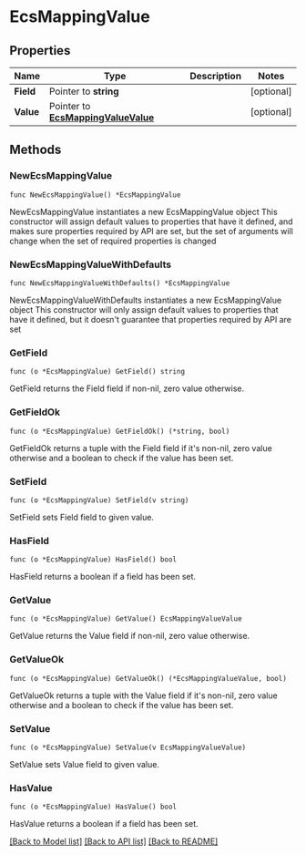 # EcsMappingValue

## Properties

Name | Type | Description | Notes
------------ | ------------- | ------------- | -------------
**Field** | Pointer to **string** |  | [optional] 
**Value** | Pointer to [**EcsMappingValueValue**](EcsMappingValueValue.md) |  | [optional] 

## Methods

### NewEcsMappingValue

`func NewEcsMappingValue() *EcsMappingValue`

NewEcsMappingValue instantiates a new EcsMappingValue object
This constructor will assign default values to properties that have it defined,
and makes sure properties required by API are set, but the set of arguments
will change when the set of required properties is changed

### NewEcsMappingValueWithDefaults

`func NewEcsMappingValueWithDefaults() *EcsMappingValue`

NewEcsMappingValueWithDefaults instantiates a new EcsMappingValue object
This constructor will only assign default values to properties that have it defined,
but it doesn't guarantee that properties required by API are set

### GetField

`func (o *EcsMappingValue) GetField() string`

GetField returns the Field field if non-nil, zero value otherwise.

### GetFieldOk

`func (o *EcsMappingValue) GetFieldOk() (*string, bool)`

GetFieldOk returns a tuple with the Field field if it's non-nil, zero value otherwise
and a boolean to check if the value has been set.

### SetField

`func (o *EcsMappingValue) SetField(v string)`

SetField sets Field field to given value.

### HasField

`func (o *EcsMappingValue) HasField() bool`

HasField returns a boolean if a field has been set.

### GetValue

`func (o *EcsMappingValue) GetValue() EcsMappingValueValue`

GetValue returns the Value field if non-nil, zero value otherwise.

### GetValueOk

`func (o *EcsMappingValue) GetValueOk() (*EcsMappingValueValue, bool)`

GetValueOk returns a tuple with the Value field if it's non-nil, zero value otherwise
and a boolean to check if the value has been set.

### SetValue

`func (o *EcsMappingValue) SetValue(v EcsMappingValueValue)`

SetValue sets Value field to given value.

### HasValue

`func (o *EcsMappingValue) HasValue() bool`

HasValue returns a boolean if a field has been set.


[[Back to Model list]](../README.md#documentation-for-models) [[Back to API list]](../README.md#documentation-for-api-endpoints) [[Back to README]](../README.md)


